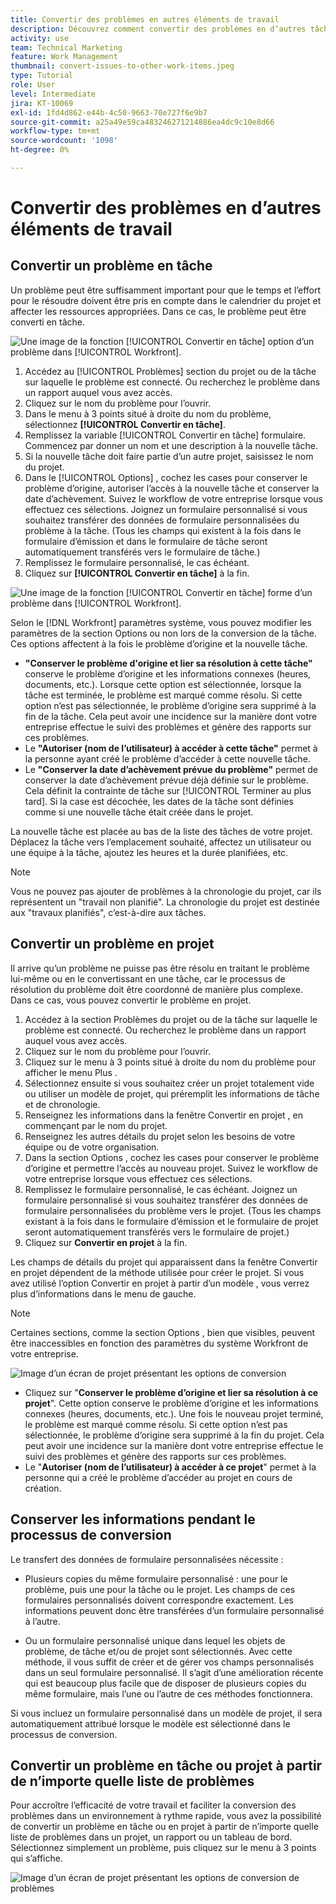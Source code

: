 ```yaml
---
title: Convertir des problèmes en autres éléments de travail
description: Découvrez comment convertir des problèmes en d’autres tâches .
activity: use
team: Technical Marketing
feature: Work Management
thumbnail: convert-issues-to-other-work-items.jpeg
type: Tutorial
role: User
level: Intermediate
jira: KT-10069
exl-id: 1fd4d862-e44b-4c50-9663-70e727f6e9b7
source-git-commit: a25a49e59ca483246271214886ea4dc9c10e8d66
workflow-type: tm+mt
source-wordcount: '1098'
ht-degree: 0%

---
```


# Convertir des problèmes en d’autres éléments de travail

## Convertir un problème en tâche

Un problème peut être suffisamment important pour que le temps et l’effort pour le résoudre doivent être pris en compte dans le calendrier du projet et affecter les ressources appropriées. Dans ce cas, le problème peut être converti en tâche.

![Une image de la fonction [!UICONTROL Convertir en tâche] option d’un problème dans [!UICONTROL Workfront].](assets/15-convert-issue-to-task-menu-option.png)

1. Accédez au [!UICONTROL Problèmes] section du projet ou de la tâche sur laquelle le problème est connecté. Ou recherchez le problème dans un rapport auquel vous avez accès.
1. Cliquez sur le nom du problème pour l’ouvrir.
1. Dans le menu à 3 points situé à droite du nom du problème, sélectionnez **[!UICONTROL Convertir en tâche]**.
1. Remplissez la variable [!UICONTROL Convertir en tâche] formulaire. Commencez par donner un nom et une description à la nouvelle tâche.
1. Si la nouvelle tâche doit faire partie d’un autre projet, saisissez le nom du projet.
1. Dans le [!UICONTROL Options] , cochez les cases pour conserver le problème d’origine, autoriser l’accès à la nouvelle tâche et conserver la date d’achèvement. Suivez le workflow de votre entreprise lorsque vous effectuez ces sélections. Joignez un formulaire personnalisé si vous souhaitez transférer des données de formulaire personnalisées du problème à la tâche. (Tous les champs qui existent à la fois dans le formulaire d’émission et dans le formulaire de tâche seront automatiquement transférés vers le formulaire de tâche.)
1. Remplissez le formulaire personnalisé, le cas échéant.
1. Cliquez sur **[!UICONTROL Convertir en tâche]** à la fin.

![Une image de la fonction [!UICONTROL Convertir en tâche] forme d’un problème dans [!UICONTROL Workfront].](assets/16-convert-to-task-options.png)

Selon le [!DNL Workfront] paramètres système, vous pouvez modifier les paramètres de la section Options ou non lors de la conversion de la tâche. Ces options affectent à la fois le problème d’origine et la nouvelle tâche.

* **&quot;Conserver le problème d&#39;origine et lier sa résolution à cette tâche&quot;** conserve le problème d’origine et les informations connexes (heures, documents, etc.). Lorsque cette option est sélectionnée, lorsque la tâche est terminée, le problème est marqué comme résolu. Si cette option n’est pas sélectionnée, le problème d’origine sera supprimé à la fin de la tâche. Cela peut avoir une incidence sur la manière dont votre entreprise effectue le suivi des problèmes et génère des rapports sur ces problèmes.
* Le **&quot;Autoriser (nom de l’utilisateur) à accéder à cette tâche&quot;** permet à la personne ayant créé le problème d’accéder à cette nouvelle tâche.
* Le **&quot;Conserver la date d’achèvement prévue du problème&quot;** permet de conserver la date d’achèvement prévue déjà définie sur le problème. Cela définit la contrainte de tâche sur [!UICONTROL Terminer au plus tard]. Si la case est décochée, les dates de la tâche sont définies comme si une nouvelle tâche était créée dans le projet.

La nouvelle tâche est placée au bas de la liste des tâches de votre projet. Déplacez la tâche vers l’emplacement souhaité, affectez un utilisateur ou une équipe à la tâche, ajoutez les heures et la durée planifiées, etc.

>[!NOTE]
>
>Vous ne pouvez pas ajouter de problèmes à la chronologie du projet, car ils représentent un &quot;travail non planifié&quot;. La chronologie du projet est destinée aux &quot;travaux planifiés&quot;, c’est-à-dire aux tâches.

## Convertir un problème en projet

Il arrive qu’un problème ne puisse pas être résolu en traitant le problème lui-même ou en le convertissant en une tâche, car le processus de résolution du problème doit être coordonné de manière plus complexe. Dans ce cas, vous pouvez convertir le problème en projet.

1. Accédez à la section Problèmes du projet ou de la tâche sur laquelle le problème est connecté. Ou recherchez le problème dans un rapport auquel vous avez accès.
1. Cliquez sur le nom du problème pour l’ouvrir.
1. Cliquez sur le menu à 3 points situé à droite du nom du problème pour afficher le menu Plus .
1. Sélectionnez ensuite si vous souhaitez créer un projet totalement vide ou utiliser un modèle de projet, qui préremplit les informations de tâche et de chronologie.
1. Renseignez les informations dans la fenêtre Convertir en projet , en commençant par le nom du projet.
1. Renseignez les autres détails du projet selon les besoins de votre équipe ou de votre organisation.
1. Dans la section Options , cochez les cases pour conserver le problème d’origine et permettre l’accès au nouveau projet. Suivez le workflow de votre entreprise lorsque vous effectuez ces sélections.
1. Remplissez le formulaire personnalisé, le cas échéant. Joignez un formulaire personnalisé si vous souhaitez transférer des données de formulaire personnalisées du problème vers le projet. (Tous les champs existant à la fois dans le formulaire d’émission et le formulaire de projet seront automatiquement transférés vers le formulaire de projet.)
1. Cliquez sur **Convertir en projet** à la fin.

Les champs de détails du projet qui apparaissent dans la fenêtre Convertir en projet dépendent de la méthode utilisée pour créer le projet. Si vous avez utilisé l’option Convertir en projet à partir d’un modèle , vous verrez plus d’informations dans le menu de gauche.

>[!NOTE]
>
>Certaines sections, comme la section Options , bien que visibles, peuvent être inaccessibles en fonction des paramètres du système Workfront de votre entreprise.

![Image d’un écran de projet présentant les options de conversion](assets/conversion-options.png)

* Cliquez sur &quot;**Conserver le problème d’origine et lier sa résolution à ce projet**&quot;. Cette option conserve le problème d’origine et les informations connexes (heures, documents, etc.). Une fois le nouveau projet terminé, le problème est marqué comme résolu. Si cette option n’est pas sélectionnée, le problème d’origine sera supprimé à la fin du projet. Cela peut avoir une incidence sur la manière dont votre entreprise effectue le suivi des problèmes et génère des rapports sur ces problèmes.
* Le &quot;**Autoriser (nom de l’utilisateur) à accéder à ce projet**&quot; permet à la personne qui a créé le problème d’accéder au projet en cours de création.

## Conserver les informations pendant le processus de conversion

<!-- Need link to wf one doc article below 

To learn about what information transfers when you convert an issue to a task or project, we recommend you read through the conversion considerations in the article, Convert issues. This lists what information is kept when converting issues and what isn’t. Workfront recommends you become familiar with these considerations so you don’t lose important information when converting issues to tasks or projects.

-->

Le transfert des données de formulaire personnalisées nécessite :

* Plusieurs copies du même formulaire personnalisé : une pour le problème, puis une pour la tâche ou le projet. Les champs de ces formulaires personnalisés doivent correspondre exactement. Les informations peuvent donc être transférées d’un formulaire personnalisé à l’autre.

* Ou un formulaire personnalisé unique dans lequel les objets de problème, de tâche et/ou de projet sont sélectionnés. Avec cette méthode, il vous suffit de créer et de gérer vos champs personnalisés dans un seul formulaire personnalisé. Il s’agit d’une amélioration récente qui est beaucoup plus facile que de disposer de plusieurs copies du même formulaire, mais l’une ou l’autre de ces méthodes fonctionnera.



<!-- Need link to wf one doc article below

Learn more in the article, Transfer custom form data to a larger work item.

-->

<!-- Pro tips graphic -->

Si vous incluez un formulaire personnalisé dans un modèle de projet, il sera automatiquement attribué lorsque le modèle est sélectionné dans le processus de conversion.

<!-- Learn more graphic and documentation article links 

* Convert issues
* Transfer custom form data to a larger work item
* Overview of resolving and resolvable objects
* Understanding resolving and resolvable objects
* Unlink issues from their resolvable objects

-->

## Convertir un problème en tâche ou projet à partir de n’importe quelle liste de problèmes

Pour accroître l’efficacité de votre travail et faciliter la conversion des problèmes dans un environnement à rythme rapide, vous avez la possibilité de convertir un problème en tâche ou en projet à partir de n’importe quelle liste de problèmes dans un projet, un rapport ou un tableau de bord. Sélectionnez simplement un problème, puis cliquez sur le menu à 3 points qui s’affiche.

![Image d’un écran de projet présentant les options de conversion de problèmes](assets/convert-from-a-list.png)

